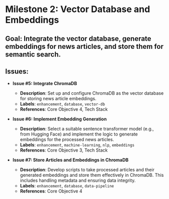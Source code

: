# Milestone 2: Vector Database and Embeddings

## Goal: Integrate the vector database, generate embeddings for news articles, and store them for semantic search.

## Issues:

- **Issue #5: Integrate ChromaDB**

  - **Description**: Set up and configure ChromaDB as the vector database for storing news article embeddings.
  - **Labels**: `enhancement`, `database`, `vector-db`
  - **References**: Core Objective 4, Tech Stack

- **Issue #6: Implement Embedding Generation**

  - **Description**: Select a suitable sentence transformer model (e.g., from Hugging Face) and implement the logic to generate embeddings for the processed news articles.
  - **Labels**: `enhancement`, `machine-learning`, `nlp`, `embeddings`
  - **References**: Core Objective 3, Tech Stack

- **Issue #7: Store Articles and Embeddings in ChromaDB**
  - **Description**: Develop scripts to take processed articles and their generated embeddings and store them effectively in ChromaDB. This includes handling metadata and ensuring data integrity.
  - **Labels**: `enhancement`, `database`, `data-pipeline`
  - **References**: Core Objective 4
